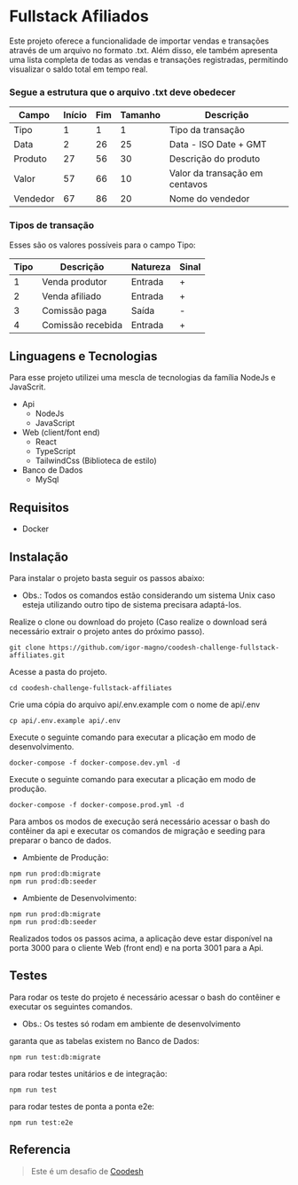 # Fullstack Afiliados

Este projeto oferece a funcionalidade de importar vendas e transações através de um arquivo no formato .txt. Além disso, ele também apresenta uma lista completa de todas as vendas e transações registradas, permitindo visualizar o saldo total em tempo real.

### Segue a estrutura que o arquivo .txt deve obedecer

| Campo    | Início | Fim | Tamanho | Descrição                      |
| -------- | ------ | --- | ------- | ------------------------------ |
| Tipo     | 1      | 1   | 1       | Tipo da transação              |
| Data     | 2      | 26  | 25      | Data - ISO Date + GMT          |
| Produto  | 27     | 56  | 30      | Descrição do produto           |
| Valor    | 57     | 66  | 10      | Valor da transação em centavos |
| Vendedor | 67     | 86  | 20      | Nome do vendedor               |

### Tipos de transação

Esses são os valores possíveis para o campo Tipo:

| Tipo | Descrição         | Natureza | Sinal |
| ---- | ----------------- | -------- | ----- |
| 1    | Venda produtor    | Entrada  | +     |
| 2    | Venda afiliado    | Entrada  | +     |
| 3    | Comissão paga     | Saída    | -     |
| 4    | Comissão recebida | Entrada  | +     |

## Linguagens e Tecnologias
Para esse projeto utilizei uma mescla de tecnologias da família NodeJs e JavaScrit.
- Api
   - NodeJs
   - JavaScript
- Web (client/font end)
   - React
   - TypeScript
   - TailwindCss (Biblioteca de estilo)
- Banco de Dados
   - MySql

## Requisitos
- Docker

## Instalação
Para instalar o projeto basta seguir os passos abaixo:
- Obs.: Todos os comandos estão considerando um sistema Unix caso esteja utilizando outro tipo de sistema precisara adaptá-los.

Realize o clone ou download do projeto (Caso realize o download será necessário extrair o projeto antes do próximo passo).
```
git clone https://github.com/igor-magno/coodesh-challenge-fullstack-affiliates.git
```

Acesse a pasta do projeto.
```
cd coodesh-challenge-fullstack-affiliates
```

Crie uma cópia do arquivo api/.env.example com o nome de api/.env
```
cp api/.env.example api/.env
```

Execute o seguinte comando para executar a plicação em modo de desenvolvimento.
```
docker-compose -f docker-compose.dev.yml -d
```

Execute o seguinte comando para executar a plicação em modo de produção.
```
docker-compose -f docker-compose.prod.yml -d
```

Para ambos os modos de execução será necessário acessar o bash do contêiner da api e executar os comandos de migração e seeding para preparar o banco de dados.

- Ambiente de Produção:
```
npm run prod:db:migrate
npm run prod:db:seeder
```

- Ambiente de Desenvolvimento:
```
npm run prod:db:migrate
npm run prod:db:seeder
```

Realizados todos os passos acima, a aplicação deve estar disponível na porta 3000 para o cliente Web (front end) e na porta 3001 para a Api.

## Testes
Para rodar os teste do projeto é necessário acessar o bash do contêiner e executar os seguintes comandos.
- Obs.: Os testes só rodam em ambiente de desenvolvimento

garanta que as tabelas existem no Banco de Dados:
```
npm run test:db:migrate
```

para rodar testes unitários e de integração:
```
npm run test
```

para rodar testes de ponta a ponta e2e:
```
npm run test:e2e
```

## Referencia
>  Este é um desafio de [Coodesh](https://coodesh.com/)
